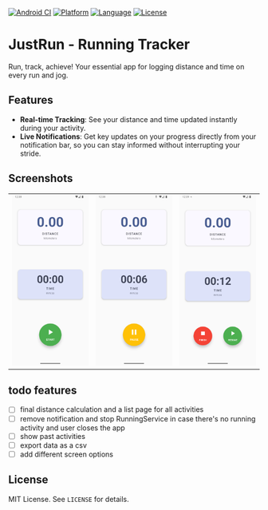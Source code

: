[![Android CI](https://github.com/bansalayush/JustRun/actions/workflows/build.yml/badge.svg)](https://github.com/bansalayush/JustRun/actions/workflows/build.yml)
[![Platform](https://img.shields.io/badge/Platform-Android-3DDC84?logo=android&logoColor=white)](https://www.android.com/)
[![Language](https://img.shields.io/badge/Language-Kotlin-7F52FF?logo=kotlin&logoColor=white)](https://kotlinlang.org/)
[![License](https://img.shields.io/badge/License-MIT-blue.svg)](LICENSE)
# JustRun - Running Tracker
Run, track, achieve! Your essential app for logging distance and time on every run and jog.

## Features
- **Real-time Tracking**: See your distance and time updated instantly during your activity.
- **Live Notifications**: Get key updates on your progress directly from your notification bar, so you can stay informed without interrupting your stride.

## Screenshots
<table>
  <tr>
    <td><img src="screenshots/screen_3.png" alt="Screen 3" width="250"></td>
    <td><img src="screenshots/screen_2.png" alt="Screen 2" width="250"></td>
    <td><img src="screenshots/screen_1.png" alt="Screen 1" width="250"></td>
  </tr>
</table>

## todo features
- [ ] final distance calculation and a list page for all activities
- [ ] remove notification and stop RunningService in case there's no running activity and user closes the app
- [ ] show past activities
- [ ] export data as a csv
- [ ] add different screen options

## License
MIT License. See `LICENSE` for details.